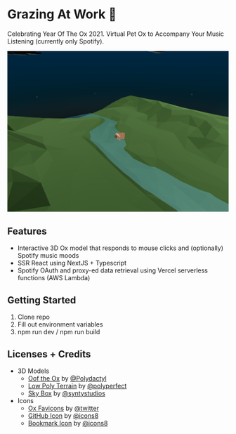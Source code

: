 # Grazing At Work 🐂

Celebrating Year Of The Ox 2021.
Virtual Pet Ox to Accompany Your Music Listening (currently only Spotify).

![Preview of Website](https://github.com/jcsho/grazing-at-work/blob/master/docs/preview.png)

## Features
- Interactive 3D Ox model that responds to mouse clicks and (optionally) Spotify music moods
- SSR React using NextJS + Typescript
- Spotify OAuth and proxy-ed data retrieval using Vercel serverless functions (AWS Lambda)

## Getting Started

1. Clone repo
2. Fill out environment variables
3. npm run dev / npm run build

## Licenses + Credits
- 3D Models
  - [Oof the Ox](https://assetstore.unity.com/packages/3d/characters/animals/mammals/oof-the-ox-quirky-series-169571) by [@Polydactyl](https://omabuarts.com/)
  - [Low Poly Terrain](https://assetstore.unity.com/packages/3d/props/low-poly-ultimate-pack-54733) by [@polyperfect](https://polyperfect.com/)
  - [Sky Box](https://assetstore.unity.com/packages/3d/simple-sky-cartoon-assets-42373) by [@syntystudios](https://www.syntystudios.com/)
- Icons
  - [Ox Favicons](https://github.com/twitter/twemoji/blob/master/assets/svg/1f402.svg) by [@twitter](https://twemoji.twitter.com/)
  - [GitHub Icon](https://icons8.com/icon/63777/github) by [@icons8](https://icons8.com/)
  - [Bookmark Icon](https://icons8.com/icon/6gjMYN1kVuDA/bookmark-documents) by [@icons8](https://icons8.com/)
